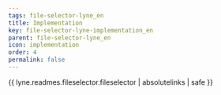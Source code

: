 ```yaml
---
tags: file-selector-lyne_en
title: Implementation
key: file-selector-lyne-implementation_en
parent: file-selector-lyne_en
icon: implementation
order: 4
permalink: false  
---
```

{{ lyne.readmes.fileselector.fileselector | absolutelinks | safe }}


